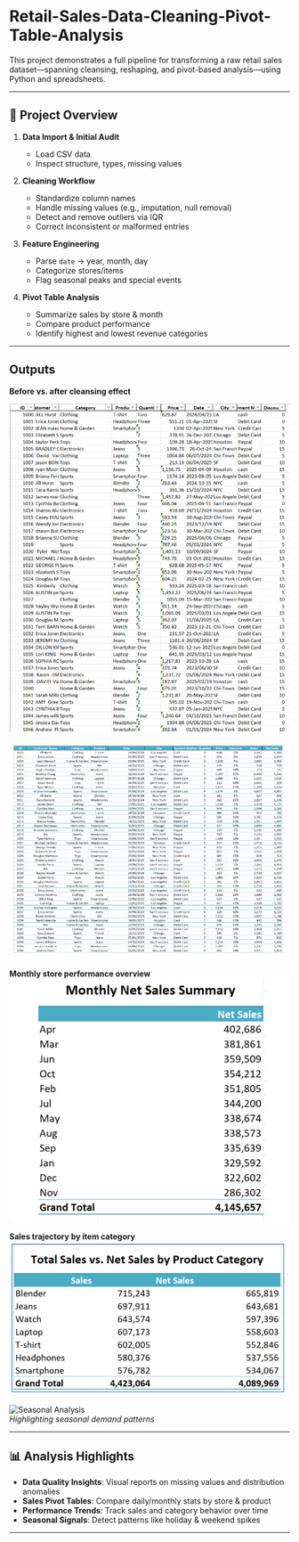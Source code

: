 # Retail-Sales-Data-Cleaning-Pivot-Table-Analysis

This project demonstrates a full pipeline for transforming a raw retail sales dataset—spanning cleansing, reshaping, and pivot-based analysis—using Python and spreadsheets.

---

## 🧩 Project Overview

1. **Data Import & Initial Audit**  
   - Load CSV data  
   - Inspect structure, types, missing values  

2. **Cleaning Workflow**  
   - Standardize column names  
   - Handle missing values (e.g., imputation, null removal)  
   - Detect and remove outliers via IQR  
   - Correct inconsistent or malformed entries  

3. **Feature Engineering**  
   - Parse `date` → year, month, day  
   - Categorize stores/items  
   - Flag seasonal peaks and special events  

4. **Pivot Table Analysis**  
   - Summarize sales by store & month  
   - Compare product performance  
   - Identify highest and lowest revenue categories  

---

## Outputs

**Before vs. after cleansing effect**

![Cleaned Data Table](https://github.com/jotstolu/Retail-Sales-Data-Cleaning-Pivot-Table-Analysis/blob/main/data_cleaning/before_and_after_cleaning.png?raw=true)  

![Cleaned Data Table_2](https://github.com/jotstolu/Retail-Sales-Data-Cleaning-Pivot-Table-Analysis/blob/main/data_cleaning/before_and_after_cleaning2.png?raw=true)

**Monthly store performance overview**
![Pivot Table Summary](https://github.com/jotstolu/Retail-Sales-Data-Cleaning-Pivot-Table-Analysis/blob/main/data_cleaning/Monthly%20Net%20Sales%20Summary.png?raw=true)  


**Sales trajectory by item category**
![Category Trend Chart](https://github.com/jotstolu/Retail-Sales-Data-Cleaning-Pivot-Table-Analysis/blob/main/data_cleaning/Net%20Sales%20vs.%20Total%20Sales%20by%20Product%20Category.png?raw=true)  

![Seasonal Analysis](./screenshots/seasonality.png)  
*Highlighting seasonal demand patterns*

---

## 📊 Analysis Highlights

- **Data Quality Insights**: Visual reports on missing values and distribution anomalies  
- **Sales Pivot Tables**: Compare daily/monthly stats by store & product  
- **Performance Trends**: Track sales and category behavior over time  
- **Seasonal Signals**: Detect patterns like holiday & weekend spikes  

---
